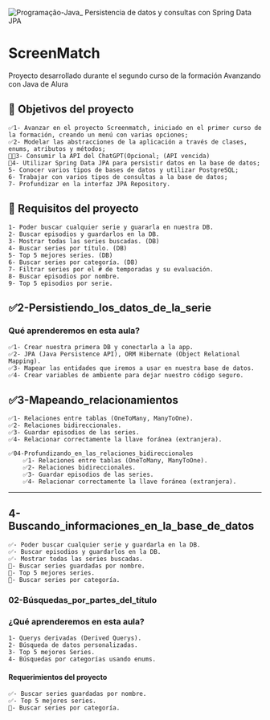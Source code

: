 [//]: # (imagen header)
![Programação-Java_ Persistencia de datos y consultas con Spring Data JPA](https://github.com/genesysR-dev/2066-java-persitencia-de-datos-y-consultas-con-Spring-JPA/assets/91544872/e0e3a9f8-afc7-4e7b-be83-469351ef2d70)

# ScreenMatch

Proyecto desarrollado durante el segundo curso de la formación Avanzando con Java de Alura

## 🔨 Objetivos del proyecto

    ✅1- Avanzar en el proyecto Screenmatch, iniciado en el primer curso de la formación, creando un menú con varias opciones;
    ✅2- Modelar las abstracciones de la aplicación a través de clases, enums, atributos y métodos;
    👷✅3- Consumir la API del ChatGPT(Opcional; (API vencida)
    👷4- Utilizar Spring Data JPA para persistir datos en la base de datos;
    5- Conocer varios tipos de bases de datos y utilizar PostgreSQL;
    6- Trabajar con varios tipos de consultas a la base de datos;
    7- Profundizar en la interfaz JPA Repository.

## 👷 Requisitos del proyecto

    1- Poder buscar cualquier serie y guararla en nuestra DB.
    2- Buscar episodios y guardarlos en la DB.
    3- Mostrar todas las series buscadas. (DB)
    4- Buscar series por título. (DB)
    5- Top 5 mejores series. (DB)
    6- Buscar series por categoría. (DB)
    7- Filtrar series por el # de temporadas y su evaluación.
    8- Buscar episodios por nombre.
    9- Top 5 episodios por serie.

## ✅2-Persistiendo_los_datos_de_la_serie

### Qué aprenderemos en esta aula?

    ✅1- Crear nuestra primera DB y conectarla a la app.
    ✅2- JPA (Java Persistence API), ORM Hibernate (Object Relational Mapping).
    ✅3- Mapear las entidades que iremos a usar en nuestra base de datos.
    ✅4- Crear variables de ambiente para dejar nuestro código seguro.

## ✅3-Mapeando_relacionamientos

    ✅1- Relaciones entre tablas (OneToMany, ManyToOne).
    ✅2- Relaciones bidireccionales.
    ✅3- Guardar episodios de las series.
    ✅4- Relacionar correctamente la llave foránea (extranjera).

    ✅04-Profundizando_en_las_relaciones_bidireccionales
        ✅1- Relaciones entre tablas (OneToMany, ManyToOne).
        ✅2- Relaciones bidireccionales.
        ✅3- Guardar episodios de las series.
        ✅4- Relacionar correctamente la llave foránea (extranjera).

<hr>

## 4-Buscando_informaciones_en_la_base_de_datos

    ✅- Poder buscar cualquier serie y guardarla en la DB.
    ✅- Buscar episodios y guardarlos en la DB.
    ✅- Mostrar todas las series buscadas.
    👷- Buscar series guardadas por nombre.
    👷- Top 5 mejores series.
    👷- Buscar series por categoría.

### 02-Búsquedas_por_partes_del_título

### ¿Qué aprenderemos en esta aula?

    1- Querys derivadas (Derived Querys).
    2- Búsqueda de datos personalizadas.
    3- Top 5 mejores Series.
    4- Búsquedas por categorías usando enums.

#### Requerimientos del proyecto

    ✅- Buscar series guardadas por nombre.
    ✅- Top 5 mejores series.
    👷- Buscar series por categoría.
